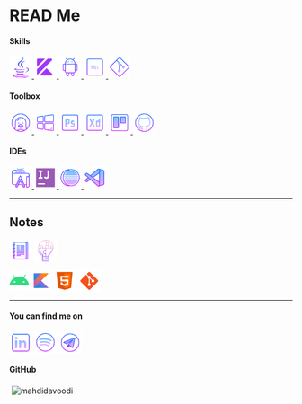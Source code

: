 # READ Me

<h4 align="left">Skills</h4>
<p align="left">
<a href="https://www.java.com/en/" target="_blank"> <img src="media/logo19.svg" alt="Java SE" width="40" height="40"/> </a>
<a href="https://kotlinlang.org/" target="_blank"> <img src="media/logo17.svg" alt="Kotlin" width="40" height="40"/> </a>
<a href="https://developer.android.com" target="_blank"> <img src="media/logo16.svg" alt="android" width="40" height="40"/> </a>
<a href="https://en.wikipedia.org/wiki/SQL" target="_blank"> <img src="media/logo14.png" alt="SQL" width="40" height="40"/> </a>
<a href="https://git-scm.com/" target="_blank"> <img src="media/logo15.svg" alt="Git" width="40" height="40"/> </a>
</p>

<h4 align="left">Toolbox</h4>
<p align="left">
<a href="https://ubuntu.com/" target="_blank"> <img src="media/logo12.png" alt="Linux" width="40" height="40"/> </a>
<a href="https://www.microsoft.com/en-us/windows/" target="_blank"> <img src="media/logo11.svg" alt="Windows" width="40" height="40"/> </a>
<a href="https://www.adobe.com/products/photoshop.html" target="_blank"> <img src="media/logo10.svg" alt="Photoshop" width="40" height="40"/> </a>
<a href="https://www.adobe.com/products/xd.html" target="_blank"> <img src="media/logo9.svg" alt="Xd" width="40" height="40"/> </a>
<a href="https://trello.com/" target="_blank"> <img src="media/logo8.svg" alt="Trello" width="40" height="40"/> </a>
<a href="https://github.com/" target="_blank"> <img src="media/logo7.svg" alt="GitHub" width="40" height="40"/> </a>
</p>

<h4 align="left">IDEs</h4>
<p align="left">
<a href="https://developer.android.com/studio" target="_blank"> <img src="media/logo18.svg" alt="Android Studio" width="40" height="40"/> </a>
<a href="https://www.jetbrains.com/idea/" target="_blank"> <img src="media/logo13.svg" alt="IntelliJ" width="40" height="40"/> </a>
<a href="https://www.eclipse.org/" target="_blank"> <img src="media/logo21.svg" alt="Eclipse" width="40" height="40"/> </a>
<a href="https://code.visualstudio.com/" target="_blank"> <img src="media/logo6.svg" alt="VSCode" width="40" height="40"/> </a>
</p>

---

## Notes

<a href="https://github.com/MahdiDavoodi/Notes" target="blank"><img align="center" src="media/generalNotes.png" alt="General Notes" height="40" width="40" /></a>
<a href="https://github.com/MahdiDavoodi/ProblemSolving" target="blank"><img align="center" src="media/problemsolving.png" alt="Problem Solving" height="40" width="40" /></a>

<a href="https://github.com/MahdiDavoodi/Android" target="blank"><img align="center" src="media/androidDevN.svg" alt="Android Development" height="35" width="35" /></a>
<a href="https://github.com/MahdiDavoodi/Kotlin" target="blank"><img align="center" src="media/kotlinN.svg" alt="Kotlin" height="35" width="35" /></a>
<a href="https://github.com/MahdiDavoodi/HTML-CSS" target="blank"><img align="center" src="media/htmlN.svg" alt="HTML and CSS" height="40" width="40" /></a>
<a href="https://github.com/MahdiDavoodi/Git" target="blank"><img align="center" src="media/gitN.svg" alt="Git" height="40" width="40" /></a>

---

<h4 align="left">You can find me on</h4>
<p align="left">
<a href="https://www.linkedin.com/in/mahdidavoodi/" target="blank"><img align="center" src="media/logo2.svg" alt="LinkedIn" height="40" width="40" /></a>
<a href="https://open.spotify.com/user/31qdcodtbaj6k5bmbzoxvg2efqei" target="blank"><img align="center" src="media/logo4.svg" alt="Spotify" height="40" width="40" /></a>
<a href="https://t.me/mahdidavoodi" target="blank"><img align="center" src="media/logo5.svg" alt="Telegram" height="40" width="40" /></a>
</p>

<h4 align="left">GitHub</h4>
<p align="left">
  &nbsp;<img align="center" src="https://github-readme-stats.vercel.app/api?username=mahdidavoodi&show_icons=true&theme=dracula&locale=en" alt="mahdidavoodi" /></p>

